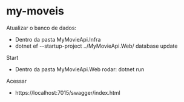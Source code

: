 # my-moveis

Atualizar o banco de dados:
- Dentro da pasta MyMovieApi.Infra
- dotnet ef --startup-project ../MyMovieApi.Web/ database update

Start
- Dentro da pasta MyMovieApi.Web rodar: dotnet run

Acessar
- https://localhost:7015/swagger/index.html